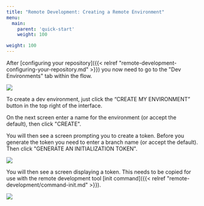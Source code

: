 ```yaml
---
title: "Remote Development: Creating a Remote Environment"
menu:
  main:
    parent: 'quick-start'
    weight: 100

weight: 100
---
```

After [configuring your repository]({{< relref "remote-development-configuring-your-repository.md" >}}) you now need to go to the "Dev Environments" tab within the flow.

![](/docs/images/quick-start/flow-dev-environments-no-env.png)

To create a dev environment, just click the “CREATE MY ENVIRONMENT” button in the top right of the interface. 

On the next screen enter a name for the environment (or accept the default), then click "CREATE".

You will then see a screen prompting you to create a token. Before you generate the token you need to enter a branch name (or accept the default). Then click "GENERATE AN INITIALIZATION TOKEN".

![](/docs/images/quick-start/flow-dev-environments-environment-no-token.png)

You will then see a screen displaying a token. This needs to be copied for use with the remote development tool [init command]({{< relref "remote-development/command-init.md" >}}).

![](/docs/images/quick-start/flow-dev-environments-environment-not-started.png)